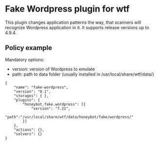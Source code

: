 # Fake Wordpress plugin for wtf

This plugin changes application patterns the way, that scanners will recognize Wordpress application in it.
It supports release versions up to 4.9.4.

## Policy example

Mandatory options:
- version: version of Wordpress to emulate
- path: path to data folder (usually installed in /usr/local/share/wtf/data/)

```
{
    "name": "fake-wordpress",
    "version": "0.1",
    "storages": { },
    "plugins": {            
        "honeybot.fake.wordpress": [{
			"version": "7.21",
			"path":"/usr/local/share/wtf/data/honeybot/fake/wordpress/"
		}]
    },
    "actions": {},
    "solvers": {}
}
```